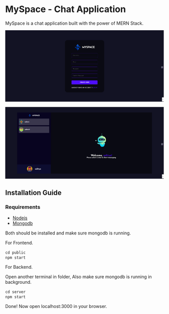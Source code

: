 # MySpace - Chat Application 
MySpace is a chat application built with the power of MERN Stack.


![login page](./images/myspace_signup.png)

![home page](./images/myspace_chat.png)

## Installation Guide

### Requirements
- [Nodejs](https://nodejs.org/en/download)
- [Mongodb](https://www.mongodb.com/docs/manual/administration/install-community/)

Both should be installed and make sure mongodb is running.

For Frontend.
```shell
cd public
npm start
```
For Backend.

Open another terminal in folder, Also make sure mongodb is running in background.
```shell
cd server
npm start
```
Done! Now open localhost:3000 in your browser.
